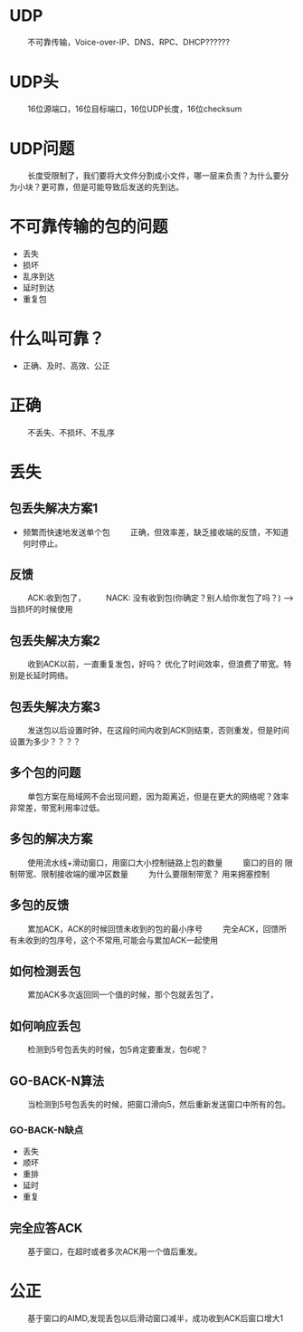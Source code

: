 
# UDP 
&emsp;&emsp; 不可靠传输，Voice-over-IP、DNS、RPC、DHCP??????
# UDP头
&emsp;&emsp; 16位源端口，16位目标端口，16位UDP长度，16位checksum
# UDP问题
&emsp;&emsp; 长度受限制了，我们要将大文件分割成小文件，哪一层来负责？为什么要分为小块？更可靠，但是可能导致后发送的先到达。

# 不可靠传输的包的问题
- 丢失
- 损坏
- 乱序到达
- 延时到达
- 重复包

# 什么叫可靠？
- 正确、及时、高效、公正

<!---more-->

# 正确
&emsp;&emsp; 不丢失、不损坏、不乱序

# 丢失

## 包丢失解决方案1
-   频繁而快速地发送单个包
&emsp;&emsp; 正确，但效率差，缺乏接收端的反馈，不知道何时停止。

## 反馈
&emsp;&emsp; ACK:收到包了，
&emsp;&emsp; NACK: 没有收到包(你确定？别人给你发包了吗？) —> 当损坏的时候使用
## 包丢失解决方案2
&emsp;&emsp; 收到ACK以前，一直重复发包，好吗？ 优化了时间效率，但浪费了带宽。特别是长延时网络。

## 包丢失解决方案3
&emsp;&emsp; 发送包以后设置时钟，在这段时间内收到ACK则结束，否则重发，但是时间设置为多少？？？？

## 多个包的问题
&emsp;&emsp; 单包方案在局域网不会出现问题，因为距离近，但是在更大的网络呢？效率非常差，带宽利用率过低。

## 多包的解决方案
&emsp;&emsp; 使用流水线+滑动窗口，用窗口大小控制链路上包的数量
&emsp;&emsp; 窗口的目的 限制带宽、限制接收端的缓冲区数量
&emsp;&emsp; 为什么要限制带宽？ 用来拥塞控制

## 多包的反馈
&emsp;&emsp; 累加ACK，ACK的时候回馈未收到的包的最小序号
&emsp;&emsp; 完全ACK，回馈所有未收到的包序号，这个不常用,可能会与累加ACK一起使用

## 如何检测丢包
&emsp;&emsp; 累加ACK多次返回同一个值的时候，那个包就丢包了，

## 如何响应丢包
&emsp;&emsp; 检测到5号包丢失的时候，包5肯定要重发，包6呢？

## GO-BACK-N算法
&emsp;&emsp; 当检测到5号包丢失的时候，把窗口滑向5，然后重新发送窗口中所有的包。

### GO-BACK-N缺点
- 丢失
- 顺坏
- 重排
- 延时
- 重复

## 完全应答ACK
&emsp;&emsp; 基于窗口，在超时或者多次ACK用一个值后重发。

# 公正
&emsp;&emsp; 基于窗口的AIMD,发现丢包以后滑动窗口减半，成功收到ACK后窗口增大1

